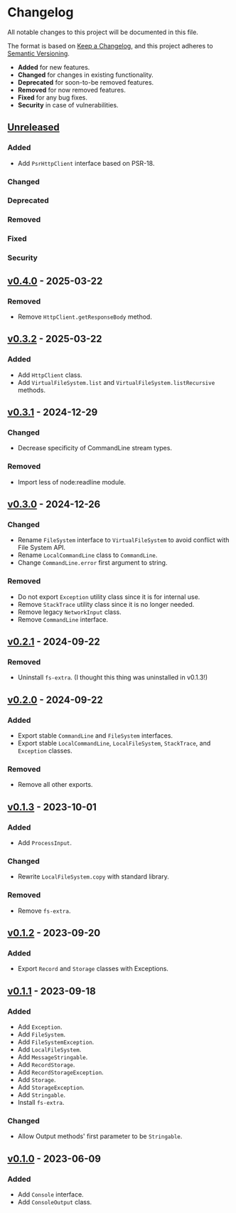 # Changelog

All notable changes to this project will be documented in this file.

The format is based on [Keep a Changelog](https://keepachangelog.com/en/1.0.0/),
and this project adheres to [Semantic Versioning](https://semver.org/spec/v2.0.0.html).

- **Added** for new features.
- **Changed** for changes in existing functionality.
- **Deprecated** for soon-to-be removed features.
- **Removed** for now removed features.
- **Fixed** for any bug fixes.
- **Security** in case of vulnerabilities.

## [Unreleased](https://github.com/paulshryock/node-abstractions.git/compare/HEAD..v0.3.2)

### Added

- Add `PsrHttpClient` interface based on PSR-18.

### Changed

### Deprecated

### Removed

### Fixed

### Security

## [v0.4.0](https://github.com/paulshryock/node-abstractions.git/releases/tag/v0.4.0) - 2025-03-22

### Removed

- Remove `HttpClient.getResponseBody` method.

## [v0.3.2](https://github.com/paulshryock/node-abstractions.git/releases/tag/v0.3.2) - 2025-03-22

### Added

- Add `HttpClient` class.
- Add `VirtualFileSystem.list` and `VirtualFileSystem.listRecursive` methods.

## [v0.3.1](https://github.com/paulshryock/node-abstractions.git/releases/tag/v0.3.1) - 2024-12-29

### Changed

- Decrease specificity of CommandLine stream types.

### Removed

- Import less of node:readline module.

## [v0.3.0](https://github.com/paulshryock/node-abstractions.git/releases/tag/v0.3.0) - 2024-12-26

### Changed

- Rename `FileSystem` interface to `VirtualFileSystem` to avoid conflict with File System API.
- Rename `LocalCommandLine` class to `CommandLine`.
- Change `CommandLine.error` first argument to string.

### Removed

- Do not export `Exception` utility class since it is for internal use.
- Remove `StackTrace` utility class since it is no longer needed.
- Remove legacy `NetworkInput` class.
- Remove `CommandLine` interface.

## [v0.2.1](https://github.com/paulshryock/node-abstractions.git/releases/tag/v0.2.1) - 2024-09-22

### Removed

- Uninstall `fs-extra`. (I thought this thing was uninstalled in v0.1.3!)

## [v0.2.0](https://github.com/paulshryock/node-abstractions.git/releases/tag/v0.2.0) - 2024-09-22

### Added

- Export stable `CommandLine` and `FileSystem` interfaces.
- Export stable `LocalCommandLine`, `LocalFileSystem`, `StackTrace`, and `Exception` classes.

### Removed

- Remove all other exports.

## [v0.1.3](https://github.com/paulshryock/node-abstractions.git/releases/tag/v0.1.3) - 2023-10-01

### Added

- Add `ProcessInput`.

### Changed

- Rewrite `LocalFileSystem.copy` with standard library.

### Removed

- Remove `fs-extra`.

## [v0.1.2](https://github.com/paulshryock/node-abstractions.git/releases/tag/v0.1.2) - 2023-09-20

### Added

- Export `Record` and `Storage` classes with Exceptions.

## [v0.1.1](https://github.com/paulshryock/node-abstractions.git/releases/tag/v0.1.1) - 2023-09-18

### Added

- Add `Exception`.
- Add `FileSystem`.
- Add `FileSystemException`.
- Add `LocalFileSystem`.
- Add `MessageStringable`.
- Add `RecordStorage`.
- Add `RecordStorageException`.
- Add `Storage`.
- Add `StorageException`.
- Add `Stringable`.
- Install `fs-extra`.

### Changed

- Allow Output methods' first parameter to be `Stringable`.

## [v0.1.0](https://github.com/paulshryock/node-abstractions/releases/tag/v0.1.0) - 2023-06-09

### Added

- Add `Console` interface.
- Add `ConsoleOutput` class.

